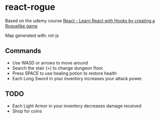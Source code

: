 # react-rogue

Based on the udemy course [React - Learn React with Hooks by creating a Roguelike game
](https://www.udemy.com/course/react-learn-react-with-hooks-by-creating-a-roguelike-game/)

Map generated with: rot-js

## Commands

- Use WASD or arrows to move around
- Search the stair (>) to change dungeon floor.
- Press SPACE to use healing potion to restore health
- Each Long Sword in your inventory increases your attack power.

## TODO

- Each Light Armor in your inventory decreases damage received
- Shop for coins
